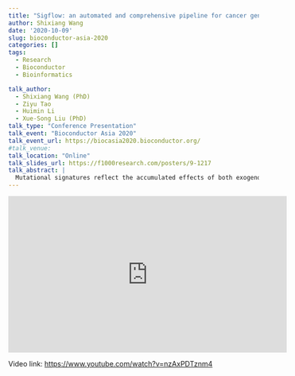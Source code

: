 ```yaml
---
title: "Sigflow: an automated and comprehensive pipeline for cancer genome mutational signature analysis"
author: Shixiang Wang
date: '2020-10-09'
slug: bioconductor-asia-2020
categories: []
tags: 
  - Research
  - Bioconductor
  - Bioinformatics

talk_author:
  - Shixiang Wang (PhD)
  - Ziyu Tao
  - Huimin Li
  - Xue-Song Liu (PhD)
talk_type: "Conference Presentation"
talk_event: "Bioconductor Asia 2020"
talk_event_url: https://biocasia2020.bioconductor.org/
#talk_venue: 
talk_location: "Online"
talk_slides_url: https://f1000research.com/posters/9-1217
talk_abstract: |
  Mutational signatures reflect the accumulated effects of both exogenous and endogenous mutational processes acting on cancer cells. Mutational signature analysis has been becoming a routine procedure after somatic variant calling in cancer genome study. Here we present Sigflow pipeline, which provides an one-stop solution for de novo signature extraction, reference signature fitting, signature stability analysis, and etc. in different types of genome DNA alterations.
---
```


<iframe width="560" height="315" src="https://www.youtube.com/embed/nzAxPDTznm4" title="YouTube video player" frameborder="0" allow="accelerometer; autoplay; clipboard-write; encrypted-media; gyroscope; picture-in-picture" allowfullscreen></iframe>

Video link: https://www.youtube.com/watch?v=nzAxPDTznm4

